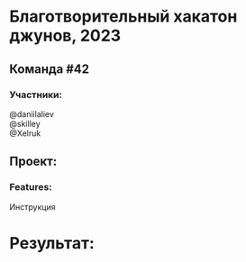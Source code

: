 # Благотворительный хакатон джунов, 2023

## Команда #42

### Участники:

@daniilaliev  
@skilley  
@Xelruk

## Проект:

### Features:

Инструкция

# Результат:
